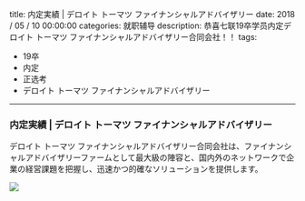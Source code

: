 title: 内定実績 | デロイト トーマツ ファイナンシャルアドバイザリー
date: 2018 / 05 / 10 00:00:00
categories: 就职辅导
description: 恭喜七联19卒学员内定デロイト トーマツ ファイナンシャルアドバイザリー合同会社！！
tags: 
- 19卒
- 内定
- 正选考
- デロイト トーマツ ファイナンシャルアドバイザリー

---

### 内定実績 | デロイト トーマツ ファイナンシャルアドバイザリー

デロイト トーマツ ファイナンシャルアドバイザリー合同会社は、ファイナンシャルアドバイザリーファームとして最大級の陣容と、国内外のネットワークで企業の経営課題を把握し、迅速かつ的確なソリューションを提供します。

![](http://wx4.sinaimg.cn/mw690/a9a40e85gy1fr6jxuw4c0j20ku112q7h.jpg)